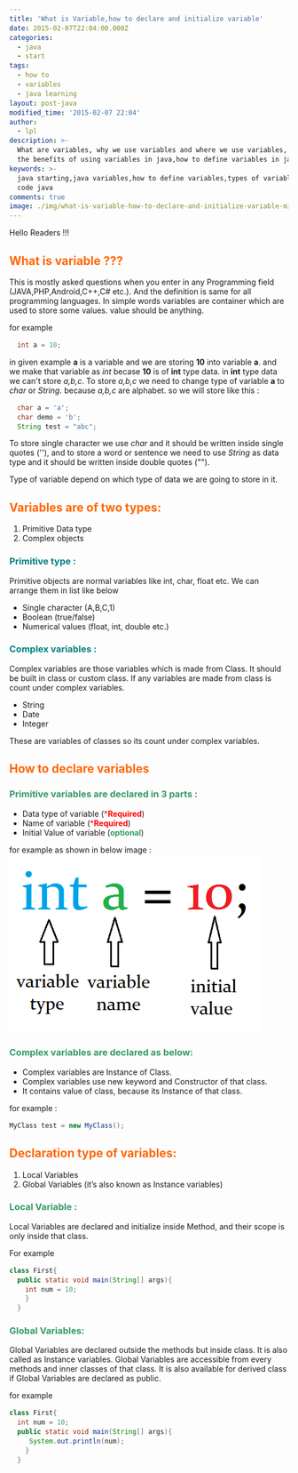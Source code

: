 ```yaml
---
title: 'What is Variable,how to declare and initialize variable'
date: 2015-02-07T22:04:00.000Z
categories:
  - java
  - start
tags:
  - how to
  - variables
  - java learning
layout: post-java
modified_time: '2015-02-07 22:04'
author:
  - lpl
description: >-
  What are variables, why we use variables and where we use variables, what are
  the benefits of using variables in java,how to define variables in java
keywords: >-
  java starting,java variables,how to define variables,types of variables,how to
  code java
comments: true
image: ./img/what-is-variable-how-to-declare-and-initialize-variable-min.png
---
```


Hello Readers !!!

## <span style="color: #ff6600;">What is variable ???</span>

This is mostly asked questions when you enter in any Programming field (JAVA,PHP,Android,C++,C# etc.). And the definition is same for all programming languages.
In simple words variables are container which are used to store some values. value should be anything.

for example

``` java
  int a = 10;
```
in given example **a** is a variable and we are storing **10** into variable **a**. and we make that variable as _int_ becase **10** is of **int** type data. in **int** type data we can't store _a,b,c_. To store _a,b,c_ we need to change type of variable **a** to _char_ or _String_. because _a,b,c_ are alphabet. so we will store like this :

``` java
  char a = 'a';
  char demo = 'b';
  String test = "abc";
```

To store single character we use _char_ and it should be written inside single quotes (''), and to store a word or sentence we need to use _String_ as data type and it should be written inside double quotes ("").

Type of variable depend on which type of data we are going to store in it.

## <span style="color: #ff6600;">Variables are of two types:</span>

1.  Primitive Data type
2.  Complex objects

### <span style="color: #008080;">Primitive type :</span>

Primitive objects are normal variables like int, char, float etc. We can arrange them in list like below

*   Single character (A,B,C,1)
*   Boolean (true/false)
*   Numerical values (float, int, double etc.)

### <span style="color: #008080;">Complex variables :</span>

Complex variables are those variables which is made from Class. It should be built in class or custom class. If any variables are made from class is count under complex variables.

*   String
*   Date
*   Integer

These are variables of classes so its count under complex variables.

## <span style="color: #ff6600;">How to declare variables</span>

### <span style="color: #339966;">Primitive variables are declared in 3 parts :</span>

*   Data type of variable (<span style="color: #ff0000;">***Required**</span>)
*   Name of variable (<span style="color: #ff0000;">***Required**</span>)
*   Initial Value of variable (<span style="color: #339966;">**optional**</span>)

for example as shown in below image : [![variable](img/variable.png)](img/variable.png)

### <span style="color: #339966;">Complex variables are declared as below:</span>

*   Complex variables are Instance of Class.
*   Complex variables use new keyword and Constructor of that class.
*   It contains value of class, because its Instance of that class.

for example :

```java
MyClass test = new MyClass();
```

## <span style="color: #ff6600;">Declaration type of variables:</span>

1.  Local Variables
2.  Global Variables (it’s also known as Instance variables)

### <span style="color: #339966;">Local Variable :</span>

Local Variables are declared and initialize inside Method, and their scope is only inside that class.

For example

```java
class First{
  public static void main(String[] args){
    int num = 10;
    }
  }
```

### <span style="color: #339966;">Global Variables:</span>

Global Variables are declared outside the methods but inside class. It is also called as Instance variables. Global Variables are accessible from every methods and inner classes of that class. It is also available for derived class if Global Variables are declared as public.

for example

```java
class First{
  int num = 10;
  public static void main(String[] args){
     System.out.println(num);
    }
  }
```

